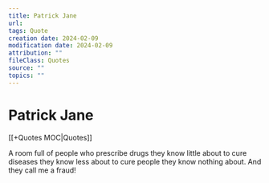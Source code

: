 ```yaml
---
title: Patrick Jane
url: 
tags: Quote
creation date: 2024-02-09
modification date: 2024-02-09
attribution: ""
fileClass: Quotes
source: ""
topics: ""
---
```


# Patrick Jane

[[+Quotes MOC|Quotes]]

A room full of people who prescribe drugs they know little about to cure diseases they know less about to cure people they know nothing about. And they call me a fraud!
